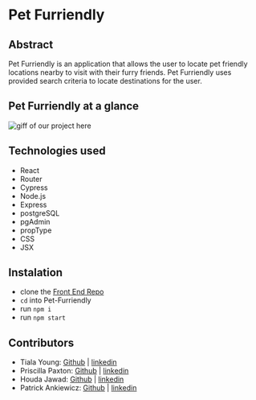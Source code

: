# Pet Furriendly

## Abstract
Pet Furriendly is an application that allows the user to locate pet friendly locations nearby to visit with their furry friends. Pet Furriendly uses provided search criteria to locate destinations for the user.

## Pet Furriendly at a glance
![giff of our project here]()

## Technologies used
- React
- Router
- Cypress
- Node.js
- Express
- postgreSQL
- pgAdmin
- propType
- CSS
- JSX

## Instalation
- clone the [Front End Repo](https://github.com/hjawad22/Pet-Furriendly)
- `cd` into Pet-Furriendly
- run `npm i`
- run `npm start`

## Contributors
- Tiala Young: [Github](https://github.com/tialaaa) | [linkedin](https://www.linkedin.com/in/tialayoung/)
- Priscilla Paxton: [Github](https://github.com/priscillaapaxton) | [linkedin](https://www.linkedin.com/in/priscilla-paxton/)
- Houda Jawad: [Github](https://github.com/hjawad22) | [linkedin](https://www.linkedin.com/in/houda-jawad-b0315675/)
- Patrick Ankiewicz: [Github](https://github.com/Pma913) | [linkedin](https://www.linkedin.com/in/patrick-ankiewicz/)
